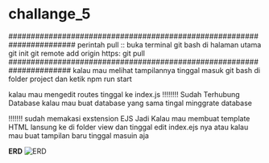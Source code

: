 # challange_5
#######################################################################
perintah pull ::
buka terminal git bash di halaman utama
git init
git remote add origin https:
git pull
######################################################################
kalau mau melihat tampilannya tinggal masuk git bash di folder project dan ketik
npm run start

kalau mau mengedit routes tinggal ke index.js
!!!!!!!!  Sudah Terhubung Database
kalau mau buat database yang sama tingal minggrate database

!!!!!!! sudah memakasi exstension EJS
Jadi Kalau mau membuat template HTML lansung ke di folder view dan tinggal edit index.ejs nya atau kalau mau buat tampilan baru tinggal masuin aja

**ERD**
![ERD](https://user-images.githubusercontent.com/108776904/194443050-1834f634-69b8-49a6-9743-58d701e043d2.PNG)
